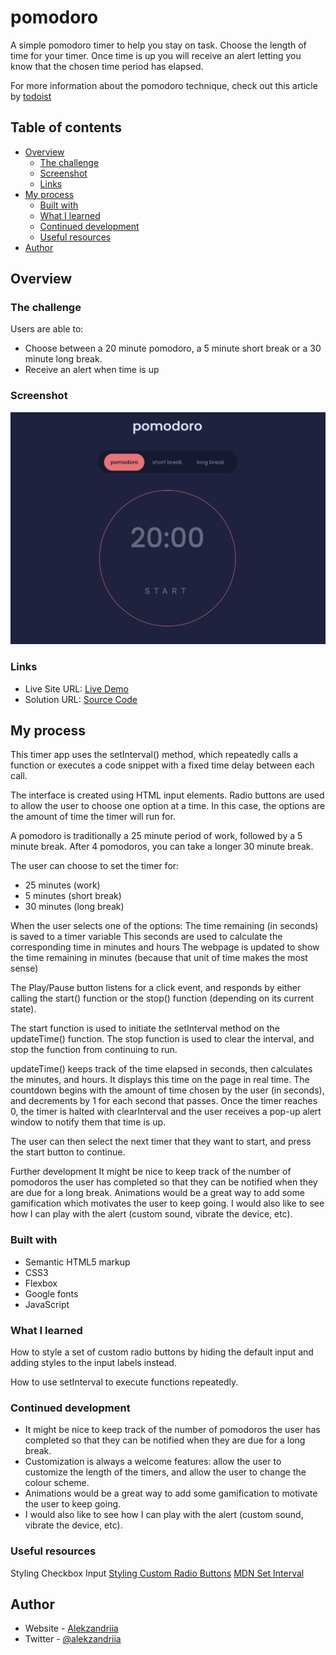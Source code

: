 # pomodoro

A simple pomodoro timer to help you stay on task. Choose the length of time for your timer. Once time is up you will receive an alert letting you know that the chosen time period has elapsed.

For more information about the pomodoro technique, check out this article by [todoist](https://todoist.com/productivity-methods/pomodoro-technique)

## Table of contents

- [Overview](#overview)
  - [The challenge](#the-challenge)
  - [Screenshot](#screenshot)
  - [Links](#links)
- [My process](#my-process)
  - [Built with](#built-with)
  - [What I learned](#what-i-learned)
  - [Continued development](#continued-development)
  - [Useful resources](#useful-resources)
- [Author](#author)

## Overview

### The challenge

Users are able to:

- Choose between a 20 minute pomodoro, a 5 minute short break or a 30 minute long break.
- Receive an alert when time is up

### Screenshot

![](./images/screenshot.jpg)

### Links

- Live Site URL: [Live Demo](https://alekzandriia.github.io/pomodoro)
- Solution URL: [Source Code](https://github.com/alekzandriia/pomodoro)

## My process

This timer app uses the setInterval() method, which repeatedly calls a function or executes a code snippet with a fixed time delay between each call.

The interface is created using HTML input elements.
Radio buttons are used to allow the user to choose one option at a time. In this case, the options are the amount of time the timer will run for.

A pomodoro is traditionally a 25 minute period of work, followed by a 5 minute break. After 4 pomodoros, you can take a longer 30 minute break.

The user can choose to set the timer for:

- 25 minutes (work)
- 5 minutes (short break)
- 30 minutes (long break)

When the user selects one of the options:
The time remaining (in seconds) is saved to a timer variable
This seconds are used to calculate the corresponding time in minutes and hours
The webpage is updated to show the time remaining in minutes (because that unit of time makes the most sense)

The Play/Pause button listens for a click event, and responds by either calling the start() function or the stop() function (depending on its current state).

The start function is used to initiate the setInterval method on the updateTime() function.
The stop function is used to clear the interval, and stop the function from continuing to run.

updateTime() keeps track of the time elapsed in seconds, then calculates the minutes, and hours. It displays this time on the page in real time.
The countdown begins with the amount of time chosen by the user (in seconds), and decrements by 1 for each second that passes.
Once the timer reaches 0, the timer is halted with clearInterval and the user receives a pop-up alert window to notify them that time is up.

The user can then select the next timer that they want to start, and press the start button to continue.

Further development
It might be nice to keep track of the number of pomodoros the user has completed so that they can be notified when they are due for a long break.
Animations would be a great way to add some gamification which motivates the user to keep going.
I would also like to see how I can play with the alert (custom sound, vibrate the device, etc).

### Built with

- Semantic HTML5 markup
- CSS3
- Flexbox
- Google fonts
- JavaScript

### What I learned

How to style a set of custom radio buttons by hiding the default input and adding styles to the input labels instead.

How to use setInterval to execute functions repeatedly.

### Continued development

- It might be nice to keep track of the number of pomodoros the user has completed so that they can be notified when they are due for a long break.
- Customization is always a welcome features: allow the user to customize the length of the timers, and allow the user to change the colour scheme.
- Animations would be a great way to add some gamification to motivate the user to keep going.
- I would also like to see how I can play with the alert (custom sound, vibrate the device, etc).

### Useful resources

Styling Checkbox Input
[Styling Custom Radio Buttons](https://www.youtube.com/watch?v=GDh9uToZkYg)
[MDN Set Interval](https://developer.mozilla.org/en-US/docs/Web/API/setInterval)

## Author

- Website - [Alekzandriia](https://www.alekz.dev)
- Twitter - [@alekzandriia](https://www.twitter.com/alekzandriia)
